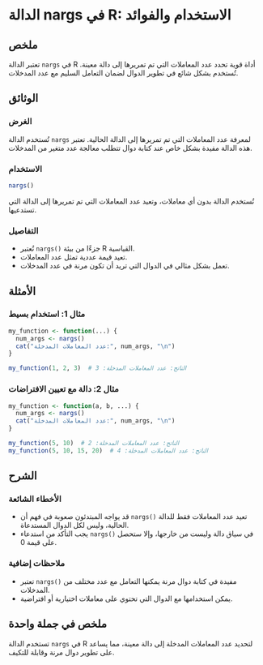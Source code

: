 <!--
Meta Description: # الدالة nargs في R: الاستخدام والفوائد ## ملخص تعتبر الدالة `nargs` في R أداة قوية تحدد عدد المعاملات التي تم تمريرها إلى دالة معينة. تُستخدم بشكل شا...
Meta Keywords: عدد, nargs, المعاملات, الدالة, التي
-->

# الدالة nargs في R: الاستخدام والفوائد

## ملخص
تعتبر الدالة `nargs` في R أداة قوية تحدد عدد المعاملات التي تم تمريرها إلى دالة معينة. تُستخدم بشكل شائع في تطوير الدوال لضمان التعامل السليم مع عدد المدخلات.

## الوثائق
### الغرض
تُستخدم الدالة `nargs` لمعرفة عدد المعاملات التي تم تمريرها إلى الدالة الحالية. تعتبر هذه الدالة مفيدة بشكل خاص عند كتابة دوال تتطلب معالجة عدد متغير من المدخلات.

### الاستخدام
```R
nargs()
```
تُستخدم الدالة بدون أي معاملات، وتعيد عدد المعاملات التي تم تمريرها إلى الدالة التي تستدعيها.

### التفاصيل
- تُعتبر `nargs()` جزءًا من بيئة R القياسية.
- تعيد قيمة عددية تمثل عدد المعاملات.
- تعمل بشكل مثالي في الدوال التي تريد أن تكون مرنة في عدد المدخلات.

## الأمثلة
### مثال 1: استخدام بسيط
```R
my_function <- function(...) {
  num_args <- nargs()
  cat("عدد المعاملات المدخلة:", num_args, "\n")
}

my_function(1, 2, 3)  # الناتج: عدد المعاملات المدخلة: 3
```

### مثال 2: دالة مع تعيين الافتراضات
```R
my_function <- function(a, b, ...) {
  num_args <- nargs()
  cat("عدد المعاملات المدخلة:", num_args, "\n")
}

my_function(5, 10)  # الناتج: عدد المعاملات المدخلة: 2
my_function(5, 10, 15, 20)  # الناتج: عدد المعاملات المدخلة: 4
```

## الشرح
### الأخطاء الشائعة
- قد يواجه المبتدئون صعوبة في فهم أن `nargs()` تعيد عدد المعاملات فقط للدالة الحالية، وليس لكل الدوال المستدعاة.
- يجب التأكد من استدعاء `nargs()` في سياق دالة وليست من خارجها، وإلا ستحصل على قيمة 0.

### ملاحظات إضافية
- تعتبر `nargs()` مفيدة في كتابة دوال مرنة يمكنها التعامل مع عدد مختلف من المدخلات.
- يمكن استخدامها مع الدوال التي تحتوي على معاملات اختيارية أو افتراضية.

## ملخص في جملة واحدة
تستخدم الدالة `nargs` في R لتحديد عدد المعاملات المدخلة إلى دالة معينة، مما يساعد على تطوير دوال مرنة وقابلة للتكيف.